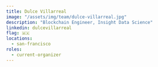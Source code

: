```yaml
---
title: Dulce Villarreal
image: "/assets/img/team/dulce-villarreal.jpg"
description: "Blockchain Engineer, Insight Data Science"
linkedin: dulcevillarreal
flag: 🇲🇽
locations:
  - san-francisco
roles:
  - current-organizer
---
```

